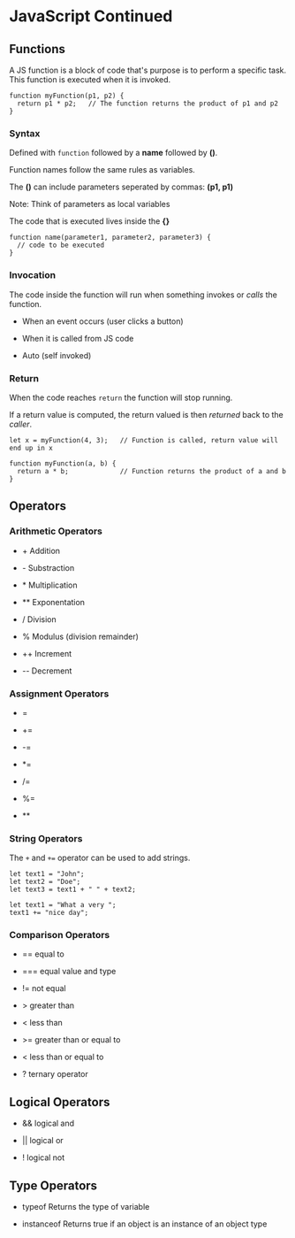 # JavaScript Continued

## Functions

A JS function is a block of code that's purpose is to perform a specific task. This function is executed when it is invoked. 

```
function myFunction(p1, p2) {
  return p1 * p2;   // The function returns the product of p1 and p2
}
```

### Syntax

Defined with `function` followed by a **name** followed by **()**.

Function names follow the same rules as variables.

The **()** can include parameters seperated by commas: **(p1, p1)**

Note: Think of parameters as local variables

The code that is executed lives inside the **{}**

```
function name(parameter1, parameter2, parameter3) {
  // code to be executed
}
```

### Invocation

The code inside the function will run when something invokes or *calls* the function.

- When an event occurs (user clicks a button)

- When it is called from JS code

- Auto (self invoked)

### Return

When the code reaches `return` the function will stop running. 

If a return value is computed, the return valued is then *returned* back to the *caller*.

```
let x = myFunction(4, 3);   // Function is called, return value will end up in x

function myFunction(a, b) {
  return a * b;             // Function returns the product of a and b
}
```

## Operators

### Arithmetic Operators

- \+ Addition

- \- Substraction

- \* Multiplication

- \** Exponentation 

- / Division

- % Modulus (division remainder)

- \++ Increment

- \-- Decrement

### Assignment Operators

- = 

- \+=

- \-=

- \*=

- /=

- %=

- \**

### String Operators

The `+` and `+=` operator can be used to add strings.

```
let text1 = "John";
let text2 = "Doe";
let text3 = text1 + " " + text2;
```
```
let text1 = "What a very ";
text1 += "nice day";
```

### Comparison Operators

- == equal to

- === equal value and type

- != not equal

- \> greater than

- \< less than

- \>= greater than or equal to

- \< less than or equal to

- ? ternary operator

## Logical Operators

- && logical and

- || logical or

- ! logical not

## Type Operators

- typeof Returns the type of variable

- instanceof Returns true if an object is an instance of an object type